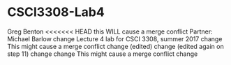 # CSCI3308-Lab4
Greg Benton
<<<<<<< HEAD
this WILL cause a merge conflict
Partner: Michael Barlow change
Lecture 4 lab for CSCI 3308, summer 2017 change
This might cause a merge conflict change
(edited) change
(edited again on step 11) change
change 
This might cause a merge conflict change